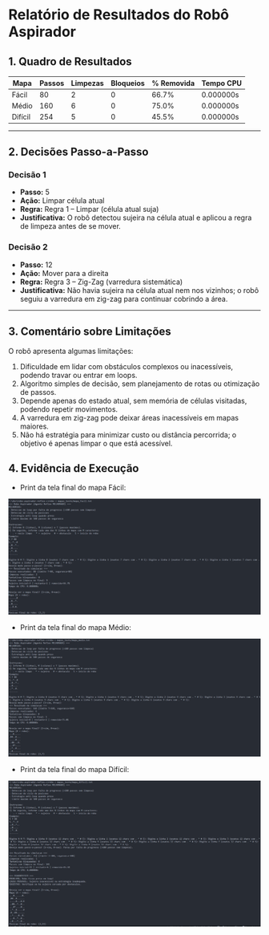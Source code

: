 # Relatório de Resultados do Robô Aspirador

## 1. Quadro de Resultados

| Mapa    | Passos | Limpezas | Bloqueios | % Removida | Tempo CPU |
|---------|--------|----------|-----------|------------|-----------|
| Fácil   | 80     | 2        | 0         | 66.7%      | 0.000000s |
| Médio   | 160    | 6        | 0         | 75.0%      | 0.000000s |
| Difícil | 254    | 5        | 0         | 45.5%      | 0.000000s |

---

## 2. Decisões Passo-a-Passo

### Decisão 1

- **Passo:** 5  
- **Ação:** Limpar célula atual  
- **Regra:** Regra 1 – Limpar (célula atual suja)  
- **Justificativa:** O robô detectou sujeira na célula atual e aplicou a regra de limpeza antes de se mover.

### Decisão 2

- **Passo:** 12  
- **Ação:** Mover para a direita  
- **Regra:** Regra 3 – Zig-Zag (varredura sistemática)  
- **Justificativa:** Não havia sujeira na célula atual nem nos vizinhos; o robô seguiu a varredura em zig-zag para continuar cobrindo a área.

---

## 3. Comentário sobre Limitações

O robô apresenta algumas limitações:  
1. Dificuldade em lidar com obstáculos complexos ou inacessíveis, podendo travar ou entrar em loops.  
2. Algoritmo simples de decisão, sem planejamento de rotas ou otimização de passos.  
3. Depende apenas do estado atual, sem memória de células visitadas, podendo repetir movimentos.  
4. A varredura em zig-zag pode deixar áreas inacessíveis em mapas maiores.  
5. Não há estratégia para minimizar custo ou distância percorrida; o objetivo é apenas limpar o que está acessível.


## 4. Evidência de Execução

-   Print da tela final do mapa Fácil:

![Mapa Fácil](print_mapa_facil.png)

-   Print da tela final do mapa Médio:

![Mapa Médio](print_mapa_medio.png)

-   Print da tela final do mapa Difícil:

![Mapa Difícil](print_mapa_dificil.png)